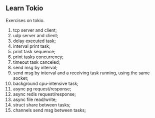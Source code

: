
## Learn Tokio

Exercises on tokio.


1. tcp server and client;
2. udp server and client;
2. delay executed task;
2. interval print task;
2. print task sequence;
2. print tasks concurrency;
8. timeout task canceled;
3. send msg by interval;
4. send msg by interval and a receiving task running, using the same socket;
5. background cpu-intensive task;
6. async pg request/response;
7. async redis request/response;
9. async file read/write;
10. struct share between tasks;
11. channels send msg between tasks;


